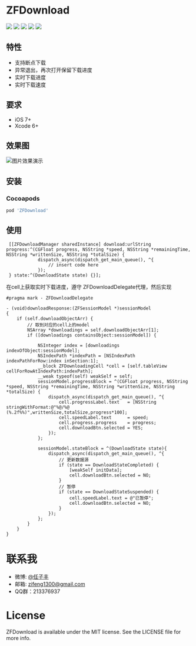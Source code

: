 # ZFDownload

<p align="left">
<a href="https://travis-ci.org/renzifeng/ZFDownload"><img src="https://travis-ci.org/renzifeng/ZFDownload.svg?branch=master"></a>
<a href="https://img.shields.io/cocoapods/v/ZFDownload.svg"><img src="https://img.shields.io/cocoapods/v/ZFDownload.svg"></a>
<a href="https://img.shields.io/cocoapods/v/ZFDownload.svg"><img src="https://img.shields.io/github/license/renzifeng/ZFDownload.svg?style=flat"></a>
<a href="http://cocoadocs.org/docsets/ZFDownload"><img src="https://img.shields.io/cocoapods/p/ZFDownload.svg?style=flat"></a>
<a href="http://weibo.com/zifeng1300"><img src="https://img.shields.io/badge/weibo-@%E4%BB%BB%E5%AD%90%E4%B8%B0-yellow.svg?style=flat"></a>
</p>

## 特性
* 支持断点下载
* 异常退出，再次打开保留下载进度
* 实时下载进度
* 实时下载速度

## 要求
* iOS 7+
* Xcode 6+

## 效果图

![图片效果演示](https://github.com/renzifeng/ZFDownload/raw/master/ZFDownload.gif)

## 安装
### Cocoapods

```ruby
pod 'ZFDownload'
```

## 使用
```objc
 [[ZFDownloadManager sharedInstance] download:urlString progress:^(CGFloat progress, NSString *speed, NSString *remainingTime, NSString *writtenSize, NSString *totalSize) {
            dispatch_async(dispatch_get_main_queue(), ^{
				// insert code here
            });
 } state:^(DownloadState state) {}];

```
在cell上获取实时下载进度，遵守 ZFDownloadDelegate代理，然后实现

```objc
#pragma mark - ZFDownloadDelegate

- (void)downloadResponse:(ZFSessionModel *)sessionModel
{
    if (self.downloadObjectArr) {
        // 取到对应的cell上的model
        NSArray *downloadings = self.downloadObjectArr[1];
        if ([downloadings containsObject:sessionModel]) {
            
            NSInteger index = [downloadings indexOfObject:sessionModel];
            NSIndexPath *indexPath = [NSIndexPath indexPathForRow:index inSection:1];
            __block ZFDownloadingCell *cell = [self.tableView cellForRowAtIndexPath:indexPath];
            __weak typeof(self) weakSelf = self;
            sessionModel.progressBlock = ^(CGFloat progress, NSString *speed, NSString *remainingTime, NSString *writtenSize, NSString *totalSize) {
                dispatch_async(dispatch_get_main_queue(), ^{
                    cell.progressLabel.text   = [NSString stringWithFormat:@"%@/%@ (%.2f%%)",writtenSize,totalSize,progress*100];
                    cell.speedLabel.text      = speed;
                    cell.progress.progress    = progress;
                    cell.downloadBtn.selected = YES;
                });
            };
            
            sessionModel.stateBlock = ^(DownloadState state){
                dispatch_async(dispatch_get_main_queue(), ^{
                    // 更新数据源
                    if (state == DownloadStateCompleted) {
                        [weakSelf initData];
                        cell.downloadBtn.selected = NO;
                    }
                    // 暂停
                    if (state == DownloadStateSuspended) {
                        cell.speedLabel.text = @"已暂停";
                        cell.downloadBtn.selected = NO;
                    }
                });
            };
        }
    }
}
```

# 联系我
- 微博: [@任子丰](https://weibo.com/zifeng1300)
- 邮箱: zifeng1300@gmail.com
- QQ群：213376937

# License

ZFDownload is available under the MIT license. See the LICENSE file for more info.